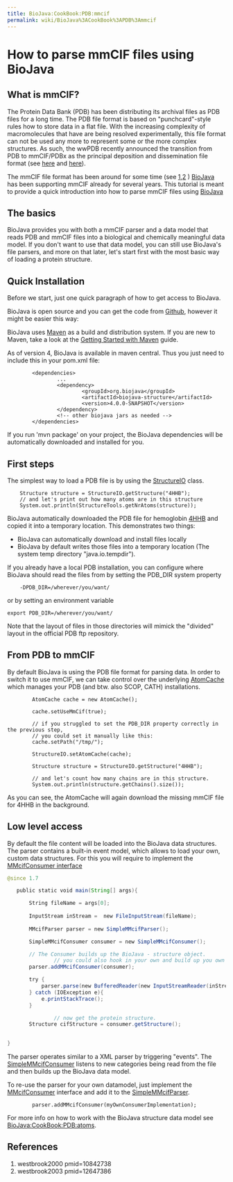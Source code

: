 ```yaml
---
title: BioJava:CookBook:PDB:mmcif
permalink: wiki/BioJava%3ACookBook%3APDB%3Ammcif
---
```


How to parse mmCIF files using BioJava
======================================

What is mmCIF?
--------------

The Protein Data Bank (PDB) has been distributing its archival files as
PDB files for a long time. The PDB file format is based on
"punchcard"-style rules how to store data in a flat file. With the
increasing complexity of macromolecules that have are being resolved
experimentally, this file format can not be used any more to represent
some or the more complex structures. As such, the wwPDB recently
announced the transition from PDB to mmCIF/PDBx as the principal
deposition and dissemination file format (see
[here](http://www.wwpdb.org/news/news_2013.html#22-May-2013) and
[here](http://wwpdb.org/workshop/wgroup.html)).

The mmCIF file format has been around for some time (see
[1](#westbrook2000 "wikilink"),[2](#westbrook2003 "wikilink") )
[BioJava](http://www.biojava.org) has been supporting mmCIF already for
several years. This tutorial is meant to provide a quick introduction
into how to parse mmCIF files using [BioJava](http://www.biojava.org)

The basics
----------

BioJava provides you with both a mmCIF parser and a data model that
reads PDB and mmCIF files into a biological and chemically meaningful
data model. If you don't want to use that data model, you can still use
BioJava's file parsers, and more on that later, let's start first with
the most basic way of loading a protein structure.

Quick Installation
------------------

Before we start, just one quick paragraph of how to get access to
BioJava.

BioJava is open source and you can get the code from
[Github](https://github.com/biojava/biojava), however it might be easier
this way:

BioJava uses [Maven](http://maven.apache.org/) as a build and
distribution system. If you are new to Maven, take a look at the
[Getting Started with
Maven](http://maven.apache.org/guides/getting-started/index.html) guide.

As of version 4, BioJava is available in maven central. Thus you just
need to include this in your pom.xml file:

            <dependencies>
                    ...
                    <dependency>
                            <groupId>org.biojava</groupId>
                            <artifactId>biojava-structure</artifactId>
                            <version>4.0.0-SNAPSHOT</version>
                    </dependency>
                    <!-- other biojava jars as needed -->
            </dependencies>
        

If you run 'mvn package' on your project, the BioJava dependencies will
be automatically downloaded and installed for you.

First steps
-----------

The simplest way to load a PDB file is by using the
[StructureIO](http://www.biojava.org/docs/api/org/biojava3/structure/StructureIO.html)
class.

        Structure structure = StructureIO.getStructure("4HHB");
        // and let's print out how many atoms are in this structure
        System.out.println(StructureTools.getNrAtoms(structure));

BioJava automatically downloaded the PDB file for hemoglobin
[4HHB](http://www.rcsb.org/pdb/explore.do?structureId=4HHB) and copied
it into a temporary location. This demonstrates two things:

-   BioJava can automatically download and install files locally
-   BioJava by default writes those files into a temporary location (The
    system temp directory "java.io.tempdir").

If you already have a local PDB installation, you can configure where
BioJava should read the files from by setting the PDB\_DIR system
property

        -DPDB_DIR=/wherever/you/want/

or by setting an environment variable

    export PDB_DIR=/wherever/you/want/

Note that the layout of files in those directories will mimick the
"divided" layout in the official PDB ftp repository.

From PDB to mmCIF
-----------------

By default BioJava is using the PDB file format for parsing data. In
order to switch it to use mmCIF, we can take control over the underlying
<a href="http://www.biojava.org/docs/api/org/biojava/bio/structure/align/util/AtomCache.html">AtomCache</a>
which manages your PDB (and btw. also SCOP, CATH) installations.

            AtomCache cache = new AtomCache();
                
            cache.setUseMmCif(true);
                
            // if you struggled to set the PDB_DIR property correctly in the previous step, 
            // you could set it manually like this:
            cache.setPath("/tmp/");
                
            StructureIO.setAtomCache(cache);
                
            Structure structure = StructureIO.getStructure("4HHB");
                        
            // and let's count how many chains are in this structure.
            System.out.println(structure.getChains().size());

As you can see, the AtomCache will again download the missing mmCIF file
for 4HHB in the background.

Low level access
----------------

By default the file content will be loaded into the BioJava data
structures. The parser contains a built-in event model, which allows to
load your own, custom data structures. For this you will require to
implement the [MMcifConsumer
interface](http://www.biojava.org/docs/api/org/biojava/bio/structure/io/mmcif/MMcifConsumer.html)

```java 
@since 1.7

   public static void main(String[] args){

       String fileName = args[0];  
         
       InputStream inStream =  new FileInputStream(fileName);  
         
       MMcifParser parser = new SimpleMMcifParser();

       SimpleMMcifConsumer consumer = new SimpleMMcifConsumer();

       // The Consumer builds up the BioJava - structure object.  
               // you could also hook in your own and build up you own data model.            
       parser.addMMcifConsumer(consumer);

       try {  
           parser.parse(new BufferedReader(new InputStreamReader(inStream)));  
       } catch (IOException e){  
           e.printStackTrace();  
       }

               // now get the protein structure.  
       Structure cifStructure = consumer.getStructure();  
                     

}

```

The parser operates similar to a XML parser by triggering "events". The
[SimpleMMcifConsumer](http://www.biojava.org/docs/api/org/biojava/bio/structure/io/mmcif/SimpleMMcifConsumer.html)
listens to new categories being read from the file and then builds up
the BioJava data model.

To re-use the parser for your own datamodel, just implement the
[MMcifConsumer](http://www.biojava.org/docs/api/org/biojava/bio/structure/io/mmcif/MMcifConsumer.html)
interface and add it to the
[SimpleMMcifParser](http://www.biojava.org/docs/api/org/biojava/bio/structure/io/mmcif/SimpleMMcifParser.html).

            parser.addMMcifConsumer(myOwnConsumerImplementation);

For more info on how to work with the BioJava structure data model see
<BioJava:CookBook:PDB:atoms>.

References
----------

<biblio>

1.  westbrook2000 pmid=10842738
2.  westbrook2003 pmid=12647386

</biblio>
